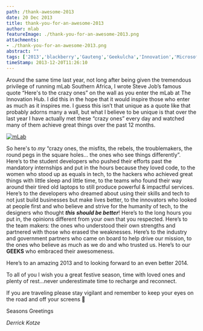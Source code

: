 ```yaml
---
path: /thank-awesome-2013
date: 20 Dec 2013
title: thank-you-for-an-awesome-2013
author: mlab
featureImage: ./thank-you-for-an-awesome-2013.png
attachments: 
- ./thank-you-for-an-awesome-2013.png
abstract: ""
tags: ['2013','blackberry','Gauteng','Geekulcha','Innovation','Microsoft','mLab','nokia','qualcomm','thank you']
timeStamp: 2013-12-20T11:26:10
---
```


Around the same time last year, not long after being given the tremendous privilege of running mLab Southern Africa, I wrote Steve Job’s famous quote “Here's to the crazy ones” on the wall as you enter the mLab at The Innovation Hub. I did this in the hope that it would inspire those who enter as much as it inspires me. I guess this isn’t that unique as a quote like that probably adorns many a wall, but what I believe to be unique is that over the last year I have actually met these “crazy ones” every day and watched many of them achieve great things over the past 12 months.

[![mLab](https:&#x2F;&#x2F;mlab.co.za&#x2F;wp-content&#x2F;uploads&#x2F;2013&#x2F;12&#x2F;WP_20131220_10_45_10_Pro.jpg)](https:&#x2F;&#x2F;mlab.co.za&#x2F;wp-content&#x2F;uploads&#x2F;2013&#x2F;12&#x2F;WP_20131220_10_45_10_Pro.jpg)

So here's to _my_ “crazy ones, the misfits, the rebels, the troublemakers, the round pegs in the square holes… the ones who see things differently”. Here’s to the student developers who pushed their efforts past the mandatory internships and put in the hours because they loved code, to the women who stood up as equals in tech, to the hackers who achieved great things with little sleep and little time, to the teams who found their way around their tired old laptops to still produce powerful &amp; impactful services. Here’s to the developers who dreamed about using their skills and tech to not just build businesses but make lives better, to the innovators who looked at people first and who believe and strive for the humanity of tech, to the designers who thought **_this_** _**should be better**_! Here’s to the long hours you put in, the opinions different from your own that you respected. Here’s to the team makers: the ones who understood their own strengths and partnered with those who erased the weaknesses. Here’s to the industry and government partners who came on board to help drive our mission, to the ones who believe as much as we do and who trusted us. Here’s to our **GEEKS** who embraced their awesomeness.

Here’s to an amazing 2013 and to looking forward to an even better 2014.

To all of you I wish you a great festive season, time with loved ones and plenty of rest…never underestimate time to recharge and reconnect.

If you are traveling please stay vigilant and remember to keep your eyes on the road and off your screens 🙂

Seasons Greetings

_Derrick Kotze_


